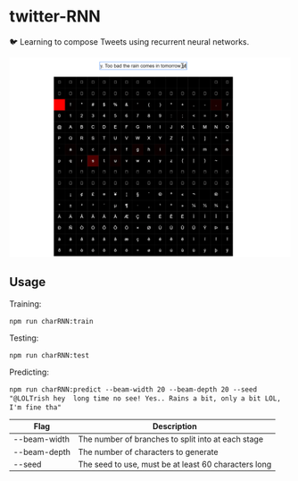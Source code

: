 # twitter-RNN
🐦 Learning to compose Tweets using recurrent neural networks.

![alt text](gif.gif "model demonstation")

## Usage
Training:
```
npm run charRNN:train
```
Testing:
```
npm run charRNN:test
```
Predicting:
```
npm run charRNN:predict --beam-width 20 --beam-depth 20 --seed "@LOLTrish hey  long time no see! Yes.. Rains a bit, only a bit LOL, I'm fine tha"
```
| Flag         | Description                                          |
|--------------|------------------------------------------------------|
| --beam-width | The number of branches to split into at each stage   |
| --beam-depth | The number of characters to generate                 |
| --seed       | The seed to use, must be at least 60 characters long |